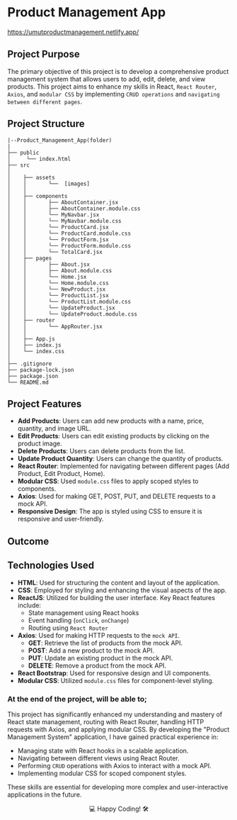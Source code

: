 # Product Management App

https://umutproductmanagement.netlify.app/

## Project Purpose

The primary objective of this project is to develop a comprehensive product management system that allows users to add, edit, delete, and view products. This project aims to enhance my skills in React, `React Router`, `Axios`, and `modular CSS` by implementing `CRUD operations` and `navigating between different pages`.

## Project Structure

```
|--Product_Management_App(folder)
|
├── public
│     └── index.html
├── src
│    
│    ├── assets
│    │       └──  [images] 
│    │
│    ├── components
│    │       ├── AboutContainer.jsx
│    │       ├── AboutContainer.module.css
│    │       └── MyNavbar.jsx
│    │       └── MyNavbar.module.css
│    │       └── ProductCard.jsx
│    │       └── ProductCard.module.css
│    │       └── ProductForm.jsx
│    │       └── ProductForm.module.css
│    │       └── TotalCard.jsx
│    ├── pages
│    │       ├── About.jsx
│    │       ├── About.module.css
│    │       └── Home.jsx
│    │       └── Home.module.css
│    │       └── NewProduct.jsx
│    │       └── ProductList.jsx
│    │       └── ProductList.module.css
│    │       └── UpdateProduct.jsx
│    │       └── UpdateProduct.module.css
│    ├── router
│    │       └── AppRouter.jsx
│    │       
│    ├── App.js
│    ├── index.js
│    └── index.css
│
├── .gitignore
├── package-lock.json
├── package.json
└── README.md
```


## Project Features

- **Add Products**: Users can add new products with a name, price, quantity, and image URL.
- **Edit Products**: Users can edit existing products by clicking on the product image.
- **Delete Products**: Users can delete products from the list.
- **Update Product Quantity**: Users can change the quantity of products.
- **React Router**: Implemented for navigating between different pages (Add Product, Edit Product, Home).
- **Modular CSS**: Used `module.css` files to apply scoped styles to components.
- **Axios**: Used for making GET, POST, PUT, and DELETE requests to a mock API.
- **Responsive Design**: The app is styled using CSS to ensure it is responsive and user-friendly.

## Outcome





## Technologies Used
- **HTML**: Used for structuring the content and layout of the application.
- **CSS**: Employed for styling and enhancing the visual aspects of the app.
- **ReactJS**: Utilized for building the user interface. Key React features include:
  - State management using React hooks
  - Event handling (`onClick`, `onChange`)
  - Routing using `React Router`
- **Axios**: Used for making HTTP requests to the `mock API`.
  - **GET**: Retrieve the list of products from the mock API.
  - **POST**: Add a new product to the mock API.
  - **PUT**: Update an existing product in the mock API.
  - **DELETE**: Remove a product from the mock API.
- **React Bootstrap**: Used for responsive design and UI components.
- **Modular CSS**: Utilized `module.css` files for component-level styling.


 

### At the end of the project, will be able to;

This project has significantly enhanced my understanding and mastery of React state management, routing with React Router, handling HTTP requests with Axios, and applying modular CSS. By developing the "Product Management System" application, I have gained practical experience in:

- Managing state with React hooks in a scalable application.
- Navigating between different views using React Router.
- Performing `CRUD` operations with Axios to interact with a mock API.
- Implementing modular CSS for scoped component styles.

These skills are essential for developing more complex and user-interactive applications in the future.

<p align="center"> 💻 Happy Coding! 🛠️ </p>
